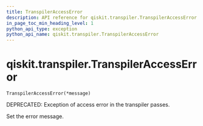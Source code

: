 ```yaml
---
title: TranspilerAccessError
description: API reference for qiskit.transpiler.TranspilerAccessError
in_page_toc_min_heading_level: 1
python_api_type: exception
python_api_name: qiskit.transpiler.TranspilerAccessError
---
```


<span id="qiskit-transpiler-transpileraccesserror" />

# qiskit.transpiler.TranspilerAccessError

<span id="qiskit.transpiler.TranspilerAccessError" />

`TranspilerAccessError(*message)`

DEPRECATED: Exception of access error in the transpiler passes.

Set the error message.

